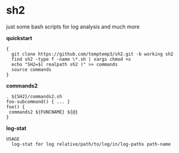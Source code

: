 # sh2
just some bash scripts for log analysis and much more


**quickstart**

```
{
  git clone https://github.com/temptemp3/sh2.git -b working sh2
  find sh2 -type f -name \*.sh | xargs chmod +x
  echo "SH2=$( realpath sh2 )" >> commands
  source commands
}
```

**commands2**

```
. ${SH2}/commands2.sh
foo-subcommand() { ... }
foo() { 
 commands2 ${FUNCNAME} ${@}
}
```

**log-stat**

```
USAGE
  log-stat for log relative/path/to/log/in/log-paths path-name
```

